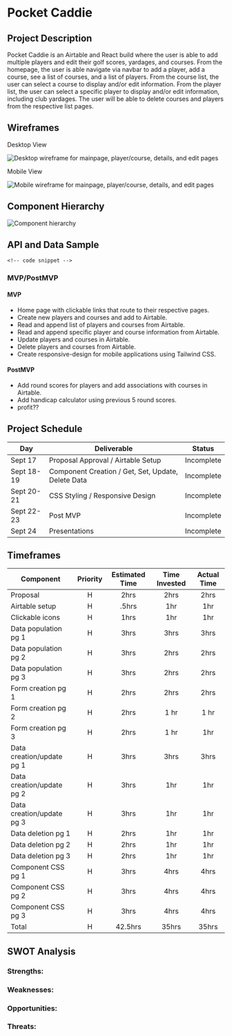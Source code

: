 # Pocket Caddie

<!-- Link for deployed site -->

## Project Description

Pocket Caddie is an Airtable and React build where the user is able to add multiple players and edit their golf scores, yardages, and courses. From the homepage, the user is able navigate via navbar to add a player, add a course, see a list of courses, and a list of players. From the course list, the user can select a course to display and/or edit information. From the player list, the user can select a specific player to display and/or edit information, including club yardages. The user will be able to delete courses and players from the respective list pages.

## Wireframes

Desktop View

![Desktop wireframe for mainpage, player/course, details, and edit pages](https://i.imgur.com/yJIXh6X.png "Desktop wireframe for mainpage, player/course, details, and edit pages.")

Mobile View

![Mobile wireframe for mainpage, player/course, details, and edit pages](https://i.imgur.com/m3J6Ipn.png "Mobile wireframe for mainpage, player/course, details, and edit pages.")

## Component Hierarchy

![Component hierarchy](https://i.imgur.com/FrZPla4.png "Component hierarchy")

## API and Data Sample

<!-- Link -->

<!-- Description -->

```
<!-- code snippet -->

```

### MVP/PostMVP

#### MVP

- Home page with clickable links that route to their respective pages.
- Create new players and courses and add to Airtable.
- Read and append list of players and courses from Airtable.
- Read and append specific player and course information from Airtable.
- Update players and courses in Airtable.
- Delete players and courses from Airtable.
- Create responsive-design for mobile applications using Tailwind CSS.

#### PostMVP

- Add round scores for players and add associations with courses in Airtable.
- Add handicap calculator using previous 5 round scores.
- profit??

## Project Schedule

| Day      | Deliverable                                | Status   |
| -------- | ------------------------------------------ | -------- |
| Sept 17  | Proposal Approval / Airtable Setup         | Incomplete |
| Sept 18-19   | Component Creation / Get, Set, Update, Delete Data | Incomplete |
| Sept 20-21   | CSS Styling / Responsive Design            | Incomplete |
| Sept 22-23   | Post MVP                               | Incomplete |
| Sept 24   | Presentations                              | Incomplete |

## Timeframes

| Component                 | Priority | Estimated Time | Time Invested | Actual Time |
| ------------------------- | :------: | :------------: | :-----------: | :---------: |
| Proposal                  |    H     |      2hrs      |     2hrs      |    2hrs     |
| Airtable setup            |    H     |     .5hrs      |      1hr      |     1hr     |
| Clickable icons           |    H     |      1hrs      |      1hr      |     1hr     |
| Data population pg 1      |    H     |      3hrs      |     3hrs      |    3hrs     |
| Data population pg 2      |    H     |      3hrs      |     2hrs      |    2hrs     |
| Data population pg 3      |    H     |      3hrs      |     2hrs      |    2hrs     |
| Form creation pg 1        |    H     |      2hrs      |     2hrs      |    2hrs     |
| Form creation pg 2        |    H     |      2hrs      |     1 hr      |    1 hr     |
| Form creation pg 3        |    H     |      2hrs      |     1 hr      |     1hr     |
| Data creation/update pg 1 |    H     |      3hrs      |     3hrs      |    3hrs     |
| Data creation/update pg 2 |    H     |      3hrs      |      1hr      |     1hr     |
| Data creation/update pg 3 |    H     |      3hrs      |      1hr      |     1hr     |
| Data deletion pg 1        |    H     |      2hrs      |      1hr      |     1hr     |
| Data deletion pg 2        |    H     |      2hrs      |      1hr      |     1hr     |
| Data deletion pg 3        |    H     |      2hrs      |      1hr      |     1hr     |
| Component CSS pg 1        |    H     |      3hrs      |     4hrs      |    4hrs     |
| Component CSS pg 2        |    H     |      3hrs      |     4hrs      |    4hrs     |
| Component CSS pg 3        |    H     |      3hrs      |     4hrs      |    4hrs     |
| Total                     |    H     |    42.5hrs     |     35hrs     |    35hrs    |

## SWOT Analysis

### Strengths:

### Weaknesses:

### Opportunities:

### Threats:

